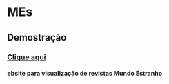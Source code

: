 # MEs

## Demostração
### [Clique aqui](https://cledsonb.github.io/mes/)

#### ebsite para visualização de revistas Mundo Estranho 
